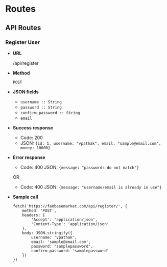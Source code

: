 # Routes

## API Routes

### Register User
* **URL**

    /api/register

* **Method**

    `POST`

* **JSON fields**

    * `username :: String`
    * `password :: String`
    * `confirm_password :: String`
    * `email`

* **Success response**

    * Code: 200
    * JSON: `{id: 1, username: "vpathak", email: "sample@email.com", money: 10000}`

* **Error response**

    * Code: 400
      JSON: `{message: "passwords do not match"}`

    OR

    * Code: 400
      JSON: `{message: "username/email is already in use"}`

* **Sample call**

    ```
    fetch('https://fanbasemarket.com/api/register/', {
        method: 'POST',
        headers: {
            'Accept': 'application/json',
            'Content-Type': 'application/json'
        },
        body: JSON.stringify({
            username: 'vpathak',
            email: 'sample@email.com',
            password: 'samplepassword',
            confirm_password: 'samplepassword'
        })
    })
    ```
